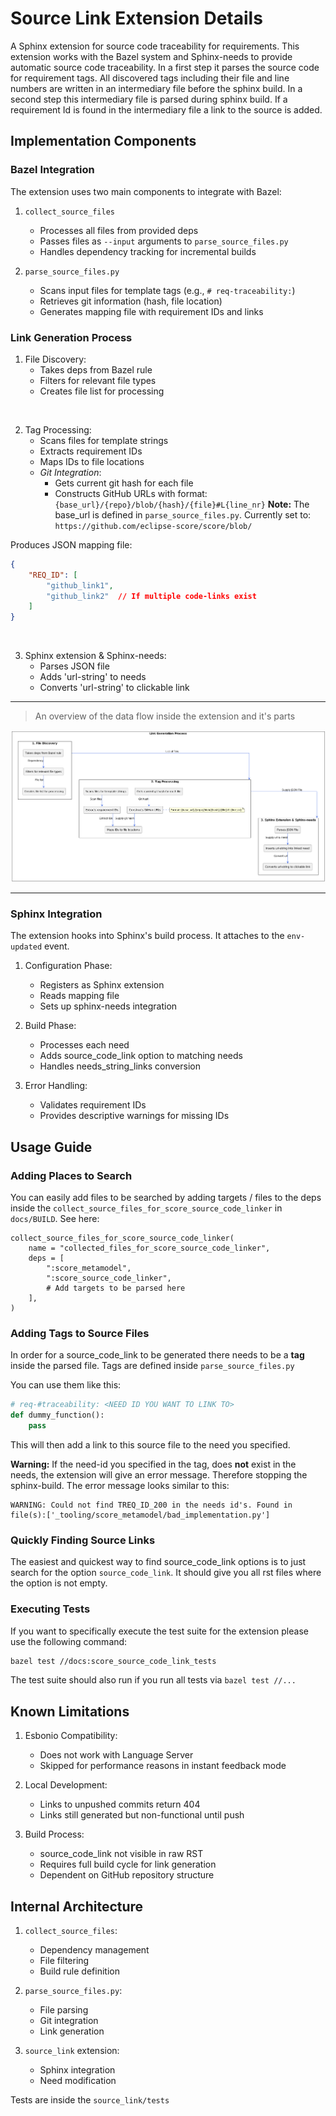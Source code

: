 # Source Link Extension Details

A Sphinx extension for source code traceability for requirements. This extension works with the Bazel system and Sphinx-needs to provide automatic source code traceability.
In a first step it parses the source code for requirement tags. All discovered tags including their file and line numbers are written in an intermediary file before the sphinx build.
In a second step this intermediary file is parsed during sphinx build. If a requirement Id is found in the intermediary file a link to the source is added.

## Implementation Components

### Bazel Integration
The extension uses two main components to integrate with Bazel:

1. `collect_source_files`
   - Processes all files from provided deps
   - Passes files as `--input` arguments to `parse_source_files.py`
   - Handles dependency tracking for incremental builds

2. `parse_source_files.py`
   - Scans input files for template tags (e.g., `# req-traceability:`)
   - Retrieves git information (hash, file location)
   - Generates mapping file with requirement IDs and links

### Link Generation Process

1. File Discovery:
   - Takes deps from Bazel rule
   - Filters for relevant file types
   - Creates file list for processing

<br>

2. Tag Processing:
   - Scans files for template strings
   - Extracts requirement IDs
   - Maps IDs to file locations
   - *Git Integration*:
       - Gets current git hash for each file
       - Constructs GitHub URLs with format:
         `{base_url}/{repo}/blob/{hash}/{file}#L{line_nr}`
        **Note:** The base_url is defined in `parse_source_files.py`. Currently set to: `https://github.com/eclipse-score/score/blob/`  

Produces JSON mapping file:
```json
{
    "REQ_ID": [
        "github_link1",
        "github_link2"  // If multiple code-links exist
    ]
}
```

<br>

3. Sphinx extension & Sphinx-needs:
    - Parses JSON file
    - Adds 'url-string' to needs
    - Converts 'url-string' to clickable link

<hr>

> An overview of the data flow inside the extension and it's parts

![Data flow inside extension](data_flow.png)

---


### Sphinx Integration
The extension hooks into Sphinx's build process. It attaches to the `env-updated` event.

1. Configuration Phase:
   - Registers as Sphinx extension
   - Reads mapping file
   - Sets up sphinx-needs integration

2. Build Phase:
   - Processes each need
   - Adds source_code_link option to matching needs
   - Handles needs_string_links conversion

3. Error Handling:
   - Validates requirement IDs
   - Provides descriptive warnings for missing IDs

## Usage Guide

### Adding Places to Search

You can easily add files to be searched by adding targets / files to the deps inside the 
`collect_source_files_for_score_source_code_linker` in `docs/BUILD`.
See here:

```starlark
collect_source_files_for_score_source_code_linker(
    name = "collected_files_for_score_source_code_linker",
    deps = [
        ":score_metamodel",
        ":score_source_code_linker",
        # Add targets to be parsed here
    ],
)
```

### Adding Tags to Source Files

In order for a source_code_link to be generated there needs to be a **tag** inside the parsed file.
Tags are defined inside `parse_source_files.py`

You can use them like this:

```python
# req-#traceability: <NEED ID YOU WANT TO LINK TO>
def dummy_function():
    pass
```

This will then add a link to this source file to the need you specified.

**Warning:** If the need-id you specified in the tag, does **not** exist in the needs, the extension will give an error message.
Therefore stopping the sphinx-build.
The error message looks similar to this:

```
WARNING: Could not find TREQ_ID_200 in the needs id's. Found in file(s):['_tooling/score_metamodel/bad_implementation.py']
```

### Quickly Finding Source Links

The easiest and quickest way to find source_code_link options is to just search for the option `source_code_link`. It should give you all rst files 
where the option is not empty.

### Executing Tests

If you want to specifically execute the test suite for the extension please use the following command:
```bash
bazel test //docs:score_source_code_link_tests
```

The test suite should also run if you run all tests via `bazel test //...`

## Known Limitations

1. Esbonio Compatibility:
   - Does not work with Language Server
   - Skipped for performance reasons in instant feedback mode

2. Local Development:
   - Links to unpushed commits return 404
   - Links still generated but non-functional until push

3. Build Process:
   - source_code_link not visible in raw RST
   - Requires full build cycle for link generation
   - Dependent on GitHub repository structure

## Internal Architecture


1. `collect_source_files`:
   - Dependency management
   - File filtering
   - Build rule definition

2. `parse_source_files.py`:
   - File parsing
   - Git integration
   - Link generation

3. `source_link` extension:
   - Sphinx integration
   - Need modification

Tests are inside the `source_link/tests`
